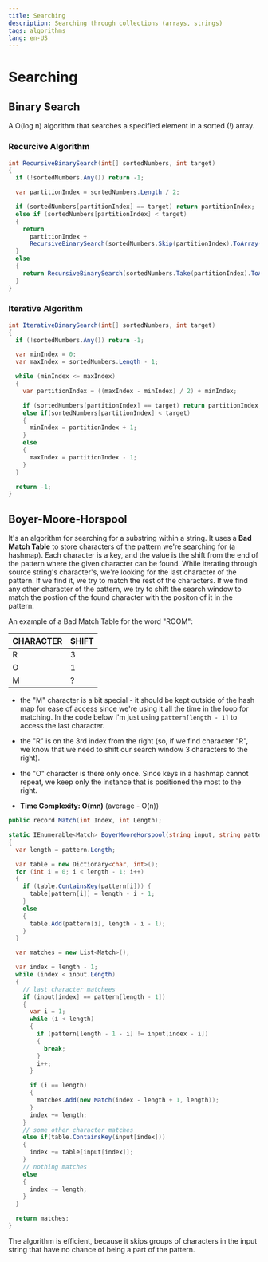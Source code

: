 ```yaml
---
title: Searching
description: Searching through collections (arrays, strings)
tags: algorithms
lang: en-US
---
```


# Searching

## Binary Search

A O(log n) algorithm that searches a specified element in a sorted (!) array.

### Recurcive Algorithm

```csharp
int RecursiveBinarySearch(int[] sortedNumbers, int target)
{
  if (!sortedNumbers.Any()) return -1;

  var partitionIndex = sortedNumbers.Length / 2;

  if (sortedNumbers[partitionIndex] == target) return partitionIndex;
  else if (sortedNumbers[partitionIndex] < target)
  {
    return 
      partitionIndex + 
      RecursiveBinarySearch(sortedNumbers.Skip(partitionIndex).ToArray(), target);
  }
  else
  {
    return RecursiveBinarySearch(sortedNumbers.Take(partitionIndex).ToArray(), target);
  }
}
```

### Iterative Algorithm

```csharp
int IterativeBinarySearch(int[] sortedNumbers, int target)
{
  if (!sortedNumbers.Any()) return -1;

  var minIndex = 0;
  var maxIndex = sortedNumbers.Length - 1;

  while (minIndex <= maxIndex)
  {
    var partitionIndex = ((maxIndex - minIndex) / 2) + minIndex;

    if (sortedNumbers[partitionIndex] == target) return partitionIndex;
    else if(sortedNumbers[partitionIndex] < target)
    {
      minIndex = partitionIndex + 1;
    }
    else
    {
      maxIndex = partitionIndex - 1;
    }
  }

  return -1;
}
```

## Boyer-Moore-Horspool

It's an algorithm for searching for a substring within a string. It uses a
**Bad Match Table** to store characters of the pattern we're searching for (a
hashmap). Each character is a key, and the value is the shift from the end of
the pattern where the given character can be found. While iterating through
source string's character's, we're looking for the last character of the
pattern. If we find it, we try to match the rest of the characters. If we find
any other character of the pattern, we try to shift the search window to match
the postion of the found character with the positon of it in the pattern.

An example of a Bad Match Table for the word "ROOM":

|CHARACTER|SHIFT|
|-|-|
|R|3|
|O|1|
|M|?|

- the "M" character is a bit special - it should be kept outside of the hash map
for ease of access since we're using it all the time in the loop for matching.
In the code below I'm just using `pattern[length - 1]` to access the last
character.
- the "R" is on the 3rd index from the right (so, if we find character "R", we
know that we need to shift our search window 3 characters to the right).
- the "O" character is there only once. Since keys in a hashmap cannot repeat,
  we keep only the instance that is positioned the most to the right.

- **Time Complexity: O(mn)** (average - O(n))


```csharp
public record Match(int Index, int Length);

static IEnumerable<Match> BoyerMooreHorspool(string input, string pattern) 
{
  var length = pattern.Length;

  var table = new Dictionary<char, int>();
  for (int i = 0; i < length - 1; i++)
  {
    if (table.ContainsKey(pattern[i])) {
      table[pattern[i]] = length - i - 1;
    }
    else
    {
      table.Add(pattern[i], length - i - 1);
    }
  }

  var matches = new List<Match>();

  var index = length - 1;
  while (index < input.Length)
  {
    // last character matchees
    if (input[index] == pattern[length - 1])
    {
      var i = 1;
      while (i < length)
      {
        if (pattern[length - 1 - i] != input[index - i])
        {
          break;
        }
        i++;
      }

      if (i == length)
      {
        matches.Add(new Match(index - length + 1, length));
      }
      index += length;
    }
    // some other character matches
    else if(table.ContainsKey(input[index]))
    {
      index += table[input[index]];
    }
    // nothing matches
    else
    {
      index += length;
    }
  }

  return matches;
}
```

The algorithm is efficient, because it skips groups of characters in the input
string that have no chance of being a part of the pattern.